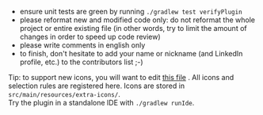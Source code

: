 * ensure unit tests are green by running `./gradlew test verifyPlugin`
* please reformat new and modified code only: do not reformat the whole project or entire existing file (in other words,
  try to limit the amount of changes in order to speed up code review)
* please write comments in english only
* to finish, don't hesitate to add your name or nickname (and LinkedIn profile, etc.) to the contributors list ;-)

Tip: to support new icons, you will want to
edit [this file](https://github.com/jonathanlermitage/intellij-extra-icons-plugin/blob/ide203/src/main/java/lermitage/intellij/extra/icons/ExtraIconProvider.java#L24)
. All icons and selection rules are registered here. Icons are stored in `src/main/resources/extra-icons/`.  
Try the plugin in a standalone IDE with `./gradlew runIde`.
